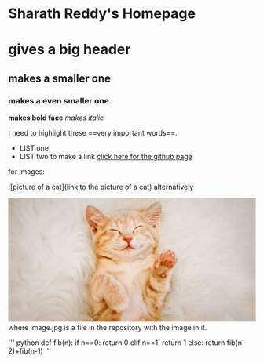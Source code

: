 # Sharath Reddy's Homepage

# gives a big header
## makes a smaller one
### makes a even smaller one
**makes bold face**
*makes italic*

I need to highlight these ==very important words==.

* LIST one
* LIST two
to make a link
[click here for the github page](https://github.com/Sharathmuthyala)

for images:

![picture of a cat](link to the picture of a cat)
alternatively

![picture](image.jpg)
where image.jpg is a file in the repository with the image in it.

''' python
def fib(n):
  if n==0:
    return 0
  elif n==1:
    return 1
  else:
    return fib(n-2)+fib(n-1)
'''
